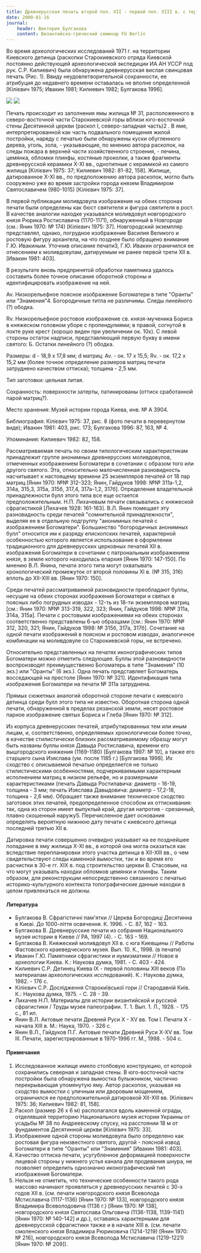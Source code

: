 ```yaml
---
title: Древнерусская печать второй пол. XII - первой пол. XIII в. с территории киевского детинца
date: 2000-01-16
journal: 
    header: Виктория Булгакова
    content: Византийско-греческий семинар FU Berlin
---
```


Во время археологических исследований 1971 г. на территории Киевского детинца (раскопки Старокиевского отряда Киевской постоянно действующей археологической экспедиции ИА АН УССР под рук. С.Р. Килиевич) была обнаружена древнерусская вислая свинцовая печать (Рис. 1). Ввиду неудовлетворительной сохранности, ее атрибуция до недавнего времени оставалась не вполне определенной [Кілієвич 1975; Ивакин 1981; Килиевич 1982; Булгакова 1996].

![](https://i.imgur.com/a23eePi.jpg)
![](https://i.imgur.com/Scx4DrO.jpg)

Печать происходит из заполнения ямы жилища № 31, расположенного в северо-восточной части Старокиевской горы вблизи юго-восточной стены Десятинной церкви (раскоп I, северо-западная часть)2 . В яме, интерпретированной как часть подвального помещения жилой постройки, наряду с печатью были обнаружены куски обугленного дерева, уголь, зола, - указывающие, по мнению автора раскопок, на следы пожара в верхней части хозяйственного строения, - печина, цемянка, обломки плинфы, костяные проколки, а также фрагменты древнерусской керамики X-XI вв., однотипные с керамикой из самого жилища [Кілієвич 1975: 37; Килиевич 1982: 81-82, 158]. Жилище, датированное X-XI вв., по предположению автора раскопок, могло быть сооружено уже во время застройки города князем Владимиром Святославичем (980-1015) [Кілієвич 1975: 37].

В первой публикации моливдовула изображения на обеих сторонах печати были определены как бюст святителя и фигура святителя в рост. В качестве аналогии находке указывался моливдовул новгородского князя Рюрика Ростиславича (1170-1171), обнаруженный в Новгороде (см.: Янин 1970: № 174) [Кілієвич 1975: 37]. Новгородский экземпляр представлял, однако, погрудное изображение Василия Великого и ростовую фигуру архангела, на что позднее было обращено внимание Г.Ю. Ивакиным. Уточнив описание печати3, Г.Ю. Ивакин ограничился ее отнесением к моливдовулам, датируемым не ранее первой трети XII в. [Ивакин 1981: 403].

В результате вновь предпринятой обработки памятника удалось составить более точное описание оборотной стороны и идентифицировать изображение на ней. 

Av. Низкорельефное поясное изображение Богоматери в типе "Оранты" или "Знамения"4. 
Богородичные титла не различимы. 
Следы линейного (?) ободка.

Rv. Низкорельефное ростовое изображение св. князя-мученика Бориса в княжеском головном уборе с пропендулиями; в правой, согнутой в локте руке крест (хорошо виден при увеличении ок. 10х). 
С левой стороны остаток надписи, представляющий первую букву в имени святого: Б. 
Остатки линейного (?) ободка. 

Размеры: d - 18,9 х 17,8 мм; d матриц: Av. - ок. 17 x 15,5; Rv. - ок. 17,2 x 15,2 мм (более точное определение размеров матриц печати затруднено качеством оттиска); толщина - 2,5 мм.

Тип заготовки: цельная литая.

Сохранность: поверхности затерты, патинированы (оттиск сработанной парой матриц?).

Место хранения: Музей истории города Киева, инв. № А 3904.

Библиография: Кілієвич 1975: 37, рис. 8 (фото печати в перевернутом виде); Ивакин 1981: 403, рис. 173; Булгакова 1996: 87, 163, № 4.

Упоминания: Килиевич 1982: 82, 158. 

Рассматриваемая печать по своим типологическим характеристикам принадлежит группе анонимных древнерусских моливдовулов, отмеченных изображением Богоматери в сочетании с образом того или другого святого. Эта, относительно малочисленная разновидность насчитывает к настоящему времени 25 экземпляров печатей от 18 пар матриц [Янин 1970: №№ 312-323; Янин, Гайдуков 1998: №№ 311а-1,2, 314а, 315,3, 315а, 315б, 317,4, 317а-1,2, 317б]. Определение владетельной принадлежности булл этого типа все еще остается предположительным. Н.П. Лихачевым печати связывались с княжеской сфрагистикой [Лихачев 1928: 161-163]. В.Л. Янин помещает эту разновидность среди печатей "сомнительной принадлежности", выделяя ее в отдельную подгруппу "анонимных печатей с изображением Богоматери". Большинство "богородичных анонимных булл" относится им к разряду епископских печатей, характерной особенностью которого является использование в оформлении традиционного для древнерусских церковных печатей XII в. изображения Богоматери в сочетании с патрональным изображением князя, в земле которого находилась епархия [Янин 1970: 147-150]. По мнению В.Л. Янина, печати этого типа могут охватывать хронологический промежуток от второй половины XI в. (№ 315, 316) вплоть до XII-XIII вв. [Янин 1970: 150].

Среди печатей рассматриваемой разновидности преобладают буллы, несущие на обеих сторонах изображения Богоматери и святых в поясных либо погрудных изводах - 12-ть из 18-ти экземпляров матриц [см.: Янин 1970: №№ 313-319, 322, 323; Янин, Гайдуков 1998: №№ 311а, 314а, 315а]. Печати с ростовыми изображениями на обеих сторонах соответственно представлены 6-ью образцами [см.: Янин 1970: №№ 312, 320, 321; Янин, Гайдуков 1998: № 315б, 317а, 317б]. Сочетание на одной печати изображений в поясном и ростовом изводах, аналогичное комбинации на моливдовуле со Старокиевской горы, не встречено.

Относительно представленных на печатях иконографических типов Богоматери можно отметить следующее. Буллы этой разновидности воспроизводят преимущественно Богоматерь в типе "Знамения" (10 экз.) или "Оранты" (6 экз.). Одна печать представляет Богоматерь восседающей на престоле [Янин 1970: № 321]. Идентификация типа изображения Богоматери на печати № 311а затруднена.

Прямых сюжетных аналогий оборотной стороне печати с киевского детинца среди булл этого типа не известно. Оборотная сторона одной печати, обнаруженной в пределах рязанской земли, несет ростовое парное изображение святых Бориса и Глеба [Янин 1970: № 312].

Из корпуса древнерусских печатей, атрибутированных тем или иным лицам, и, соответственно, определяемых хронологически более точно, в качестве стилистически близких рассматриваемому образцу могут быть названы буллы князя Давыда Ростиславича, времени его вышгородского княжения (1169-1180) [Булгакова 1997: № 10], а также его старшего сына Изяслава (ум. после 1185 г.) [Булгакова 1998]. Их сходство с описываемой печатью определяется не только стилистическими особенностями, подчеркиваемыми характерным исполнением матриц в низком рельефе, но и размерными характеристиками (печать Давыда Ростилавича: диаметр - 16-19, толщина - 3 мм; печать Изяслава Давыдовича: диаметр - 17,2-18, толщина - 2,6 мм). Обращает также внимание техническое сходство заготовок этих печатей, предопределенное способом их оттискивания: так, одна из сторон имеет выпуклый край, другая напротив - срезанный, плавно скошенный наружу5. Перечисленное дает основания определять вероятную нижнюю дату печати с киевского детинца последней третью XII в.

Датировка печати совершенно очевидно указывает на ее позднейшее попадание в яму жилища X-XI вв., в которой она могла оказаться как вследствие перепланировки этого участка детинца в XII-XIII вв., о чем свидетельствуют следы каменной вымостки, так и во время его расчистки в 30-е гг. XIX в. под строительство церкви В. Стасовым, на что могут указывать находки обломков цемянки и плинфы. Таким образом, для реконструкции непосредственно связанного с печатью историко-культурного контекста топографические данные находки в целом привлекаться не должны. 


#### Литература

- Булгакова В. Сфрагістичні пам'ятки // Церква Богородиці Десятинна в Києві. До 1000-ліття освячення. К. 1996. - С. 87, 162 - 163. 
- Булгакова В. Древнерусские печати из собрания Национального музея истории в Киеве // РА, 1997 (4). - С. 163 - 169. 
- Булгакова В. Княжеский моливдовул XII в. с юга Киевщины // Работы Фастовского краеведческого музея. Вып. 10. К., 1998. (в печати) 
- Ивакин Г.Ю. Памятники сфрагистики и нумизматики // Новое в археологии Киева. К.: Наукова думка, 1981. - C. 403 - 424. 
- Килиевич С.Р. Детинец Киева IX - первой половины XIII веков (По материалам археологических исследований). К.: Наукова думка, 1982. - 176 с. 
- Кілієвич С.Р. Дослідження Старокиївської гори // Стародавній Київ. К.: Наукова думка, 1975. - С. 28 - 39. 
- Лихачев Н.П. Материалы для истории византийской и русской сфрагистики / Труды музея палеографии. Т. 1. Вып. 1. Л., 1928. - 175 с., 81 ил. 
- Янин В.Л. Актовые печати Древней Руси X - XV вв. Том I. Печати X - начала XIII в. М.: Наука, 1970. - 326 с. 
- Янин В.Л., Гайдуков П.Г. Актовые печати Древней Руси X-XV вв. Том III. Печати, зарегистрированные в 1970-1996 гг. М., 1998. - 504 с. 



#### Примечания

1. Исследованное жилище имело столбовую конструкцию, от которой сохранились северная и западная стены. В юго-восточной части постройки была обнаружена вымостка булыжником, частично перекрывающая упомянутую яму. Автор раскопок, указывая на сходство вымостки с уличным или дворовым мощением, ограничился ее предположительной датировкой XII-XIII вв. [Кілієвич 1975: 36; Килиевич 1982: 81, 158].
2. Раскоп (размер 26 х 6 м) располагался вдоль каменной ограды, отделявшей территорию Национального музея истории Украины от усадьбы № 38 по Андреевскому спуску, на расстоянии 18 м от фундаментов Десятинной церкви [Кілієвич 1975: 33].
3. Изображение одной стороны моливдовула было определено как ростовая фигура неизвестного святого, другой - поясной извод Богоматери в типе "Оранты" или "Знамения" [Ивакин 1981: 403].
4. Качество оттиска печати, усугубленное деформацией поверхности лицевой стороны у нижнего устья канала для продевания шнура, не позволяет определить однозначно иконографический тип изображения Богоматери.
5. Нельзя не отметить, что технические особенности такого рода массово начинают проявляться у древнерусских печатей с 30-х годов XII в. (см. печати новгородского князя Всеволода Мстиславича (1117-1136) [Янин 1970: № 133], новгородского князя Владимира Всеволодовича (1136 г.) [Янин 1970: № 138], новгородского князя Святослава Ольговича (1136-1138, 1139-1141) [Янин 1970: № 140-142] и др.), оставаясь характерными для древнерусской сфрагистики также и в начале XIII в. (см. печати смоленского князя Владимира Рюриковича (1214-1219) [Янин 1970: № 216], новгородского князя Всеволода Мстиславича (1219-1221) [Янин 1970: № 209]).

